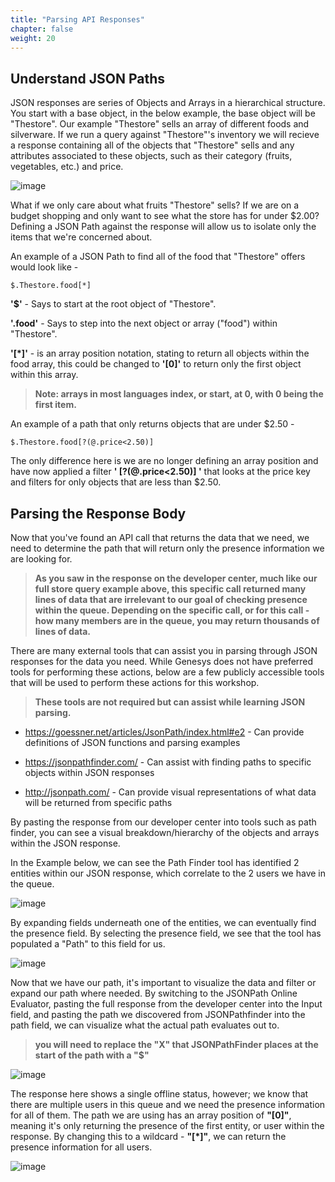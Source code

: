 ```yaml
---
title: "Parsing API Responses"
chapter: false
weight: 20
---
```


## Understand JSON Paths
JSON responses are series of Objects and Arrays in a hierarchical structure. You start with a base object, in the below example, the base object will be "Thestore". Our example "Thestore" sells an array of different foods and silverware. If we run a query against "Thestore"'s inventory we will recieve a response containing all of the objects that "Thestore" sells and any attributes associated to these objects, such as their category (fruits, vegetables, etc.) and price.

![image](/images/storeexample.PNG)

What if we only care about what fruits "Thestore" sells? If we are on a budget shopping and only want to see what the store has for under $2.00? Defining a JSON Path against the response will allow us to isolate only the items that we're concerned about.

An example of a JSON Path to find all of the food that "Thestore" offers would look like - 
```
$.Thestore.food[*]
```
**'$'** - Says to start at the root object of "Thestore".

**'.food'** - Says to step into the next object or array ("food") within "Thestore".

**'[*]'** - is an array position notation, stating to return all objects within the food array, this could be changed to **'[0]'** to return only the first object within this array.
>**Note: arrays in most languages index, or start, at 0, with 0 being the first item.**

An example of a path that only returns objects that are under $2.50 - 
```
$.Thestore.food[?(@.price<2.50)]
```
The only difference here is we are no longer defining an array position and have now applied a filter **' [?(@.price<2.50)] '** that looks at the price key and filters for only objects that are less than $2.50.

## Parsing the Response Body

Now that you've found an API call that returns the data that we need, we need to determine the path that will return only the presence information we are looking for.
>**As you saw in the response on the developer center, much like our full store query example above, this specific call returned many lines of data that are irrelevant to our goal of checking presence within the queue. Depending on the specific call, or for this call - how many members are in the queue, you may return thousands of lines of data.**

There are many external tools that can assist you in parsing through JSON responses for the data you need. While Genesys does not have preferred tools for performing these actions, below are a few publicly accessible tools that will be used to perform these actions for this workshop. 
>**These tools are not required but can assist while learning JSON parsing.**

  * https://goessner.net/articles/JsonPath/index.html#e2 - Can provide definitions of JSON functions and parsing examples

  * https://jsonpathfinder.com/ - Can assist with finding paths to specific objects within JSON responses

  * http://jsonpath.com/ - Can provide visual representations of what data will be returned from specific paths

By pasting the response from our developer center into tools such as path finder, you can see a visual breakdown/hierarchy of the objects and arrays within the JSON response.

In the Example below, we can see the Path Finder tool has identified 2 entities within our JSON response, which correlate to the 2 users we have in the queue.

![image](/images/pathfinder1.PNG)

By expanding fields underneath one of the entities, we can eventually find the presence field. By selecting the presence field, we see that the tool has populated a "Path" to this field for us. 

![image](/images/pathfinder2.PNG)

Now that we have our path, it's important to visualize the data and filter or expand our path where needed. By switching to the JSONPath Online Evaluator, pasting the full response from the developer center into the Input field, and pasting the path we discovered from JSONPathfinder into the path field, we can visualize what the actual path evaluates out to.
>**you will need to replace the "X" that JSONPathFinder places at the start of the path with a "$"**

![image](/images/Jsonpath1.PNG)

The response here shows a single offline status, however; we know that there are multiple users in this queue and we need the presence information for all of them. The path we are using has an array position of **"[0]"**, meaning it's only returning the presence of the first entity, or user within the response. By changing this to a wildcard - **"[*]"**, we can return the presence information for all users.

![image](/images/Jsonpath2.PNG)